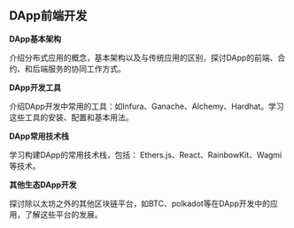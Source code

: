 ## **DApp前端开发**

**DApp基本架构**

介绍分布式应用的概念，基本架构以及与传统应用的区别，探讨DApp的前端、合约、和后端服务的协同工作方式。

**DApp开发工具**

介绍DApp开发中常用的工具：如Infura、Ganache、Alchemy、Hardhat。学习这些工具的安装、配置和基本用法。

**DApp常用技术栈**

学习构建DApp的常用技术栈，包括： Ethers.js、React、RainbowKit、Wagmi等技术。

**其他生态DApp开发**

探讨除以太坊之外的其他区块链平台，如BTC、polkadot等在DApp开发中的应用，了解这些平台的发展。
